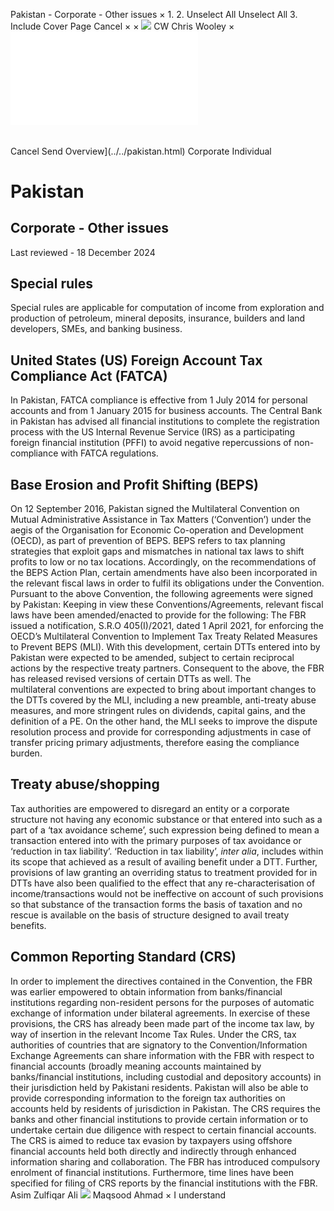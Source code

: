 Pakistan - Corporate - Other issues
×
1.
2.
Unselect All
Unselect All
3.
Include Cover Page
Cancel
×
×
![](../../-/media/world-wide-tax-summaries/attachments/global---chris-wooley.ashx%3Frev=ac5e5f3223b34096b1afc2a6009c7320&revision=ac5e5f32-23b3-4096-b1af-c2a6009c7320&hash=859B7ADC84DC2CBEC9760E9E6EE7DE6D0A8BFCDF)
CW
Chris Wooley
×
![](other-issues.html)
######
Cancel
Send
Overview](../../pakistan.html)
Corporate
Individual
# Pakistan
## Corporate - Other issues
Last reviewed - 18 December 2024
## Special rules
Special rules are applicable for computation of income from exploration and production of petroleum, mineral deposits, insurance, builders and land developers, SMEs, and banking business.
## United States (US) Foreign Account Tax Compliance Act (FATCA)
In Pakistan, FATCA compliance is effective from 1 July 2014 for personal accounts and from 1 January 2015 for business accounts. The Central Bank in Pakistan has advised all financial institutions to complete the registration process with the US Internal Revenue Service (IRS) as a participating foreign financial institution (PFFI) to avoid negative repercussions of non-compliance with FATCA regulations.
## Base Erosion and Profit Shifting (BEPS)
On 12 September 2016, Pakistan signed the Multilateral Convention on Mutual Administrative Assistance in Tax Matters (‘Convention’) under the aegis of the Organisation for Economic Co-operation and Development (OECD), as part of prevention of BEPS. BEPS refers to tax planning strategies that exploit gaps and mismatches in national tax laws to shift profits to low or no tax locations. Accordingly, on the recommendations of the BEPS Action Plan, certain amendments have also been incorporated in the relevant fiscal laws in order to fulfil its obligations under the Convention.
Pursuant to the above Convention, the following agreements were signed by Pakistan:
Keeping in view these Conventions/Agreements, relevant fiscal laws have been amended/enacted to provide for the following:
The FBR issued a notification, S.R.O 405(I)/2021, dated 1 April 2021, for enforcing the OECD’s Multilateral Convention to Implement Tax Treaty Related Measures to Prevent BEPS (MLI). With this development, certain DTTs entered into by Pakistan were expected to be amended, subject to certain reciprocal actions by the respective treaty partners.
Consequent to the above, the FBR has released revised versions of certain DTTs as well.
The multilateral conventions are expected to bring about important changes to the DTTs covered by the MLI, including a new preamble, anti-treaty abuse measures, and more stringent rules on dividends, capital gains, and the definition of a PE. On the other hand, the MLI seeks to improve the dispute resolution process and provide for corresponding adjustments in case of transfer pricing primary adjustments, therefore easing the compliance burden.
## Treaty abuse/shopping
Tax authorities are empowered to disregard an entity or a corporate structure not having any economic substance or that entered into such as a part of a ‘tax avoidance scheme’, such expression being defined to mean a transaction entered into with the primary purposes of tax avoidance or ‘reduction in tax liability’. ‘Reduction in tax liability’, *inter alia*, includes within its scope that achieved as a result of availing benefit under a DTT.
Further, provisions of law granting an overriding status to treatment provided for in DTTs have also been qualified to the effect that any re-characterisation of income/transactions would not be ineffective on account of such provisions so that substance of the transaction forms the basis of taxation and no rescue is available on the basis of structure designed to avail treaty benefits.
## Common Reporting Standard (CRS)
In order to implement the directives contained in the Convention, the FBR was earlier empowered to obtain information from banks/financial institutions regarding non-resident persons for the purposes of automatic exchange of information under bilateral agreements. In exercise of these provisions, the CRS has already been made part of the income tax law, by way of insertion in the relevant Income Tax Rules.
Under the CRS, tax authorities of countries that are signatory to the Convention/Information Exchange Agreements can share information with the FBR with respect to financial accounts (broadly meaning accounts maintained by banks/financial institutions, including custodial and depository accounts) in their jurisdiction held by Pakistani residents. Pakistan will also be able to provide corresponding information to the foreign tax authorities on accounts held by residents of jurisdiction in Pakistan.
The CRS requires the banks and other financial institutions to provide certain information or to undertake certain due diligence with respect to certain financial accounts. The CRS is aimed to reduce tax evasion by taxpayers using offshore financial accounts held both directly and indirectly through enhanced information sharing and collaboration.
The FBR has introduced compulsory enrolment of financial institutions. Furthermore, time lines have been specified for filing of CRS reports by the financial institutions with the FBR.
Asim Zulfiqar Ali
![](../../-/media/world-wide-tax-summaries/pakistanmaqsood-ahmadpakistan--maqsood-ahmadjpg20230515144058929.ashx%3Frev=40e8786ca6cb48708c4f90d2e8293d6c&revision=40e8786c-a6cb-4870-8c4f-90d2e8293d6c&hash=512B241603C0C23CD510008D58493F762614EA0D)
Maqsood Ahmad
×
I understand
